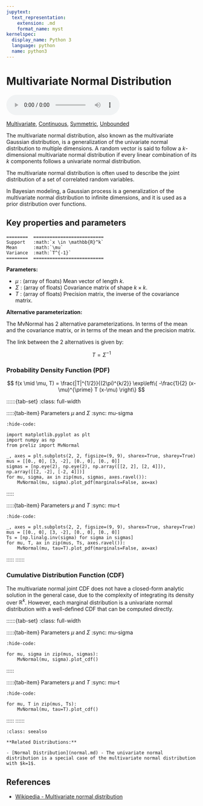 ```yaml
---
jupytext:
  text_representation:
    extension: .md
    format_name: myst
kernelspec:
  display_name: Python 3
  language: python
  name: python3
---
```

# Multivariate Normal Distribution

<audio controls> <source src="../../_static/multivariatenormal.mp3" type="audio/mpeg"> This browser cannot play the pronunciation audio file for this distribution. </audio>

[Multivariate](../../gallery_tags.rst#multivariate), [Continuous](../../gallery_tags.rst#continuous), [Symmetric](../../gallery_tags.rst#symmetric), [Unbounded](../../gallery_tags.rst#unbounded)

The multivariate normal distribution, also known as the multivariate Gaussian distribution, is a generalization of the univariate normal distribution to multiple dimensions. A random vector is said to follow a $k$-dimensional multivariate normal distribution if every linear combination of its $k$ components follows a univariate normal distribution.

The multivariate normal distribution is often used to describe the joint distribution of a set of correlated random variables. 

In Bayesian modeling, a Gaussian process is a generalization of the multivariate normal distribution to infinite dimensions, and it is used as a prior distribution over functions.


## Key properties and parameters

```{eval-rst}
========  ==========================
Support   :math:`x \in \mathbb{R}^k`
Mean      :math:`\mu`
Variance  :math:`T^{-1}`
========  ==========================
```

**Parameters:**

- $\mu$ : (array of floats) Mean vector of length $k$.
- $\Sigma$ : (array of floats) Covariance matrix of shape $k \times k$.
- $T$ : (array of floats) Precision matrix, the inverse of the covariance matrix.

**Alternative parameterization:**

The MvNormal has 2 alternative parameterizations. In terms of the mean and the covariance matrix, or in terms of the mean and the precision matrix.

The link between the 2 alternatives is given by:

$$
T = \Sigma^{-1}
$$

### Probability Density Function (PDF)

$$
f(x \mid \mu, T) = \frac{|T|^{1/2}}{(2\pi)^{k/2}} \exp\left\{ -\frac{1}{2} (x-\mu)^{\prime} T (x-\mu) \right\}
$$

::::::{tab-set}
:class: full-width

:::::{tab-item} Parameters $\mu$ and $\Sigma$
:sync: mu-sigma
```{jupyter-execute}
:hide-code:

import matplotlib.pyplot as plt
import numpy as np
from preliz import MvNormal

_, axes = plt.subplots(2, 2, figsize=(9, 9), sharex=True, sharey=True)
mus = [[0., 0], [3, -2], [0., 0], [0., 0]]
sigmas = [np.eye(2), np.eye(2), np.array([[2, 2], [2, 4]]), np.array([[2, -2], [-2, 4]])]
for mu, sigma, ax in zip(mus, sigmas, axes.ravel()):
    MvNormal(mu, sigma).plot_pdf(marginals=False, ax=ax)
```
:::::

:::::{tab-item} Parameters $\mu$ and $T$
:sync: mu-t
```{jupyter-execute}
:hide-code:

_, axes = plt.subplots(2, 2, figsize=(9, 9), sharex=True, sharey=True)
mus = [[0., 0], [3, -2], [0., 0], [0., 0]]
Ts = [np.linalg.inv(sigma) for sigma in sigmas]
for mu, T, ax in zip(mus, Ts, axes.ravel()):
    MvNormal(mu, tau=T).plot_pdf(marginals=False, ax=ax)
```
:::::
::::::

### Cumulative Distribution Function (CDF)

The multivariate normal joint CDF does not have a closed-form analytic solution in the general case, due to the complexity of integrating its density over $\mathbb{R}^k$. However, each marginal distribution is a univariate normal distribution with a well-defined CDF that can be computed directly.

::::::{tab-set}
:class: full-width

:::::{tab-item} Parameters $\mu$ and $\Sigma$
:sync: mu-sigma
```{jupyter-execute}
:hide-code:

for mu, sigma in zip(mus, sigmas):
    MvNormal(mu, sigma).plot_cdf()
```
:::::

:::::{tab-item} Parameters $\mu$ and $T$
:sync: mu-t
```{jupyter-execute}
:hide-code:

for mu, T in zip(mus, Ts):
    MvNormal(mu, tau=T).plot_cdf()
```
:::::
::::::

```{seealso}
:class: seealso

**Related Distributions:**

- [Normal Distribution](normal.md) - The univariate normal distribution is a special case of the multivariate normal distribution with $k=1$.
```

## References

- [Wikipedia - Multivariate normal distribution](https://en.wikipedia.org/wiki/Multivariate_normal_distribution)
